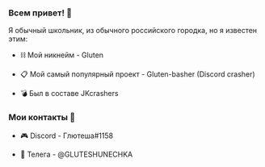 ### Всем привет! 👋

Я обычный школьник, из обычного российского городка, но я известен этим:

- ⛓ Мой никнейм - Gluten

- 📋 Мой самый популярный проект - Gluten-basher (Discord crasher)

- 💣 Был в составе JKcrashers

### Мои контакты 📱

- 🎮 Discord - Глютеша#1158

- 🛒 Телега - @GLUTESHUNECHKA
